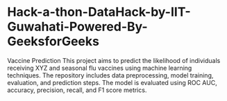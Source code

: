 # Hack-a-thon-DataHack-by-IIT-Guwahati-Powered-By-GeeksforGeeks
Vaccine Prediction This project aims to predict the likelihood of individuals receiving XYZ and seasonal flu vaccines using machine learning techniques. The repository includes data preprocessing, model training, evaluation, and prediction steps. The model is evaluated using ROC AUC, accuracy, precision, recall, and F1 score metrics.
